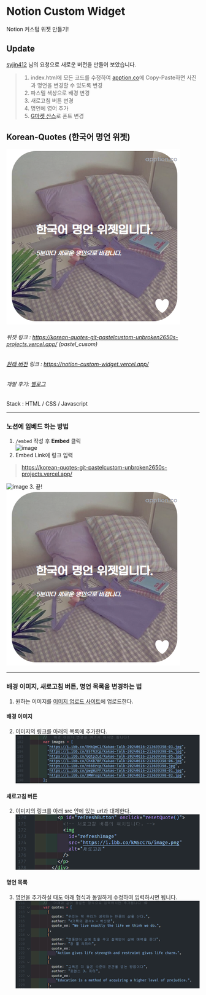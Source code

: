 # Notion Custom Widget
Notion 커스텀 위젯 만들기!

## Update
[syjin412](https://blog.naver.com/syjin412) 님의 요청으로 새로운 버전을 만들어 보았습니다.
> 1. index.html에 모든 코드를 수정하여 [apption.co](https://apption.co/)에 Copy-Paste하면 사진과 명언을 변경할 수 있도록 변경
> 2. 파스텔 색상으로 배경 변경
> 3. 새로고침 버튼 변경
> 4. 명언에 영어 추가
> 5. [G마켓 산스](https://noonnu.cc/font_page/366)로 폰트 변경


## Korean-Quotes (한국어 명언 위젯)  
![alt text](image-4.png)

###### 위젯 링크 : https://korean-quotes-git-pastelcustom-unbroken2650s-projects.vercel.app/ (pastel_cusom)
###### [원래 버전](https://github.com/unbroken2650/Notion-Custom-Widget/tree/deployed) 링크 : https://notion-custom-widget.vercel.app/
###### 개발 후기: [벨로그](https://velog.io/@unbroken2650/ncw-korean-quotes)

Stack : HTML / CSS / Javascript  

---

### 노션에 임베드 하는 방법 
1. <code>/embed</code> 작성 후 **Embed** 클릭  
![image](https://user-images.githubusercontent.com/58286965/167651640-484b72f3-acd3-4cbe-954e-655213cf22cc.png)
2. Embed Link에 링크 입력  
> https://korean-quotes-git-pastelcustom-unbroken2650s-projects.vercel.app/


![image](https://user-images.githubusercontent.com/58286965/167651917-c6600cea-c045-4143-aa0e-f4f6db91c0fa.png)
3. 끝!  
![alt text](image-4.png)

---

### 배경 이미지, 새로고침 버튼, 명언 목록을 변경하는 법
1. 원하는 이미지를 [이미지 업로드 사이트](https://ko.imgbb.com/)에 업로드한다.
#### 배경 이미지
2. 이미지의 링크를 아래의 목록에 추가한다.
![alt text](image.png)
#### 새로고침 버튼
2. 이미지의 링크를 아래 src 안에 있는 url과 대체한다.
![alt text](image-2.png)
#### 명언 목록
3. 명언을 추가하실 때도 아래 형식과 동일하게 수정하여 입력하시면 됩니다.
![alt text](image-1.png)

